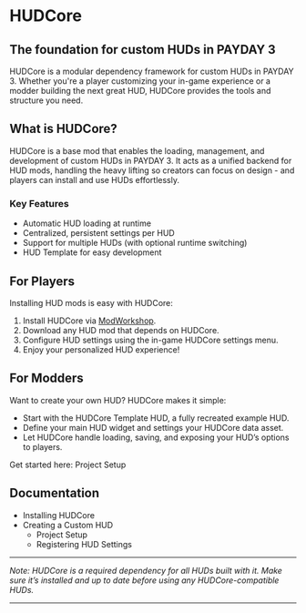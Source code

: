 # **HUDCore**
## **The foundation for custom HUDs in PAYDAY 3**

HUDCore is a modular dependency framework for custom HUDs in PAYDAY 3. Whether you're a player customizing your in-game experience or a modder building the next great HUD, HUDCore provides the tools and structure you need.

## **What is HUDCore?**
HUDCore is a base mod that enables the loading, management, and development of custom HUDs in PAYDAY 3. It acts as a unified backend for HUD mods, handling the heavy lifting so creators can focus on design - and players can install and use HUDs effortlessly.

### **Key Features**
* Automatic HUD loading at runtime
* Centralized, persistent settings per HUD
* Support for multiple HUDs (with optional runtime switching)
* HUD Template for easy development

## **For Players**
Installing HUD mods is easy with HUDCore:
1. Install HUDCore via [ModWorkshop](https://modworkshop.net/mod/52605).
1. Download any HUD mod that depends on HUDCore.
1. Configure HUD settings using the in-game HUDCore settings menu.
1. Enjoy your personalized HUD experience!

## **For Modders**
Want to create your own HUD? HUDCore makes it simple:
* Start with the HUDCore Template HUD, a fully recreated example HUD.
* Define your main HUD widget and settings your HUDCore data asset.
* Let HUDCore handle loading, saving, and exposing your HUD’s options to players.

Get started here: Project Setup

## **Documentation**
* Installing HUDCore
* Creating a Custom HUD
  * Project Setup
  * Registering HUD Settings

***
_Note: HUDCore is a required dependency for all HUDs built with it. Make sure it’s installed and up to date before using any HUDCore-compatible HUDs._
***
